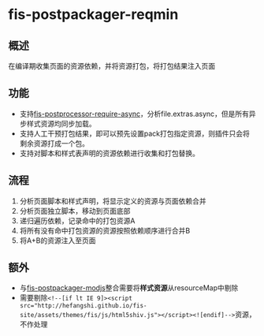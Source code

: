 fis-postpackager-reqmin
=============================

## 概述

在编译期收集页面的资源依赖，并将资源打包，将打包结果注入页面

## 功能

 - 支持[fis-postprocessor-require-async](https://github.com/xiangshouding/fis-postprocessor-require-async)，分析file.extras.async，但是所有异步样式资源均同步加载。
 - 支持人工干预打包结果，即可以预先设置pack打包指定资源，则插件只会将剩余资源打成一个包。
 - 支持对脚本和样式表声明的资源依赖进行收集和打包替换。

## 流程

 1. 分析页面脚本和样式声明，将显示定义的资源与页面依赖合并
 1. 分析页面独立脚本，移动到页面底部
 1. 递归遍历依赖，记录命中的打包资源A
 1. 将所有没有命中打包资源的资源按照依赖顺序进行合并B
 1. 将A+B的资源注入至页面

## 额外

 - 与[fis-postpackager-modjs](https://github.com/fouber/fis-postpackager-modjs)整合需要将**样式资源**从resourceMap中剔除
 - 需要剔除```<!--[if lt IE 9]><script src="http://hefangshi.github.io/fis-site/assets/themes/fis/js/html5shiv.js"></script><![endif]-->```资源，不作处理